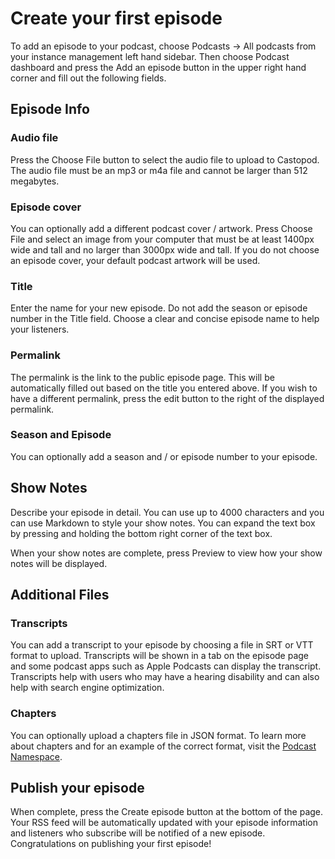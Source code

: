 # Create your first episode

To add an episode to your podcast, choose Podcasts -> All podcasts from your instance management left hand sidebar.
Then choose Podcast dashboard and press the Add an episode button in the upper right hand corner and fill out the 
following fields.

## Episode Info

### Audio file
Press the Choose File button to select the audio file to upload to Castopod.  The audio file must be an mp3 or m4a 
file and cannot be larger than 512 megabytes.

### Episode cover 
You can optionally add a different podcast cover / artwork.  Press Choose File and select an image from your computer 
that must be at least 1400px wide and tall and no larger than 3000px wide and tall.  If you do not choose an 
episode cover, your default podcast artwork will be used.

### Title

Enter the name for your new episode.  Do not add the season or episode number in the Title field.  Choose a clear 
and concise episode name to help your listeners.

### Permalink

The permalink is the link to the public episode page.  This will be automatically filled out based on the title 
you entered above.  If you wish to have a different permalink, press the edit button to the right of the 
displayed permalink.

### Season and Episode

You can optionally add a season and / or episode number to your episode.  

## Show Notes

Describe your episode in detail.  You can use up to 4000 characters and you can use Markdown to style your show 
notes.  You can expand the text box by pressing and holding the bottom right corner of the text box.

When your show notes are complete, press Preview to view how your show notes will be displayed.

## Additional Files

### Transcripts

You can add a transcript to your episode by choosing a file in SRT or VTT format to upload.  Transcripts will be 
shown in a tab on the episode page and some podcast apps such as Apple Podcasts can display the transcript.  
Transcripts help with users who may have a hearing disability and can also help with search engine optimization.

### Chapters

You can optionally upload a chapters file in JSON format.  To learn more about chapters and for an example of the 
correct format, visit the [Podcast Namespace](https://github.com/Podcastindex-org/podcast-namespace/blob/main/chapters/jsonChapters.md).

## Publish your episode

When complete, press the Create episode button at the bottom of the page.  Your RSS feed will be automatically 
updated with your episode information and listeners who subscribe will be notified of a new episode.  Congratulations 
on publishing your first episode!